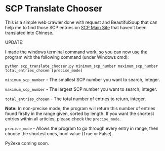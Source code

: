 # SCP Translate Chooser

This is a simple web crawler done with request and BeautifulSoup 
that can help me to find those SCP entries on [SCP Main Site](http://scp-wiki.net)
that haven't been translated into Chinese.

UPDATE:

I made the windows terminal command work, so you can now use the program with the following command (under Windows cmd):

```
python scp_translate_chooser.py minimum_scp_number maximum_scp_number total_entries_chosen [precise_mode]
```

`minimum_scp_number`  -  The smallest SCP number you want to search, integer.

`maximum_scp_number`  -  The largest SCP number you want to search, integer.

`total_entries_chosen` - The total number of entries to return, integer.

**Note:** In non-precise mode, the program will return this number of entries found firstly in the range given,
sorted by length. If you want the shortest entries within all articles, please check the `precise_mode`.

`precise_mode`    -      Allows the program to go through every entry in range, 
then choose the shortest ones, bool value (True or False).

Py2exe coming soon.
